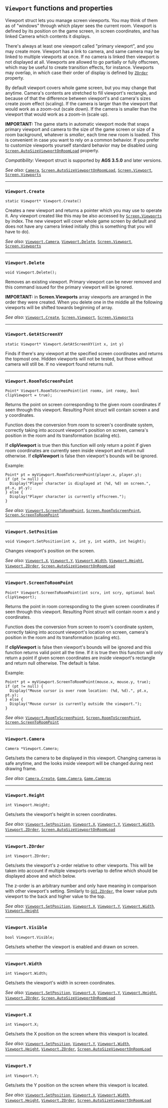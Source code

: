 ## `Viewport` functions and properties

Viewport struct lets you manage screen viewports. You may think of them as of "windows" through which player sees the current room. Viewport is defined by its position on the game screen, in screen coordinates, and has linked Camera which contents it displays.

There's always at least one viewport called "primary viewport", and you may create more. Viewport has a link to camera, and same camera may be linked to multiple viewports at once. If no camera is linked then viewport is not displayed at all. Viewports are allowed to go partially or fully offscreen, which may be useful to create transition effects, for instance. Viewports may overlap, in which case their order of display is defined by [`ZOrder`](Viewport#viewportzorder) property.

By default viewport covers whole game screen, but you may change that anytime. Camera's contents are stretched to fill viewport's rectangle, and because of that the difference between viewport's and camera's sizes create zoom effect (scaling). If the camera is larger than the viewport that would work as a zoom-out (scale down). If the camera is smaller than the viewport that would work as a zoom-in (scale up).

**IMPORTANT:** The game starts in automatic viewport mode that snaps primary viewport and camera to the size of the game screen or size of a room background, whatever is *smaller*, each time new room is loaded. This is convenient in case you want to rely on a common behavior. If you prefer to customize viewports yourself standard behavior may be disabled using [`Screen.AutoSizeViewportOnRoomLoad`](Screen#screenautosizeviewportonroomload) property.

*Compatibility:* Viewport struct is supported by **AGS 3.5.0** and later versions.

*See also:* [`Camera`](Camera), [`Screen.AutoSizeViewportOnRoomLoad`](Screen#screenautosizeviewportonroomload), [`Screen.Viewport`](Screen#screenviewport), [`Screen.Viewports`](Screen#screenviewports)

---

### `Viewport.Create`

    static Viewport* Viewport.Create()

Creates a new viewport and returns a pointer which you may use to operate it. Any viewport created like this may be also accessed by [`Screen.Viewports`](Screen#screenviewports) by index.
The new viewport will cover whole game screen by default and does not have any camera linked initially (this is something that you will have to do).

*See also:* [`Viewport.Camera`](Viewport#viewportcamera), [`Viewport.Delete`](Viewport#viewportdelete), [`Screen.Viewport`](Screen#screenviewport), [`Screen.Viewports`](Screen#screenviewports)

---

### `Viewport.Delete`

    void Viewport.Delete();

Removes an existing viewport. Primary viewport can be never removed and this command issued for the primary viewport will be ignored.

**IMPORTANT:** in **Screen.Viewports** array viewports are arranged in the order they were created. When you delete one in the middle all the following viewports will be shifted towards beginning of array.

*See also:* [`Viewport.Create`](Viewport#viewportcreate), [`Screen.Viewport`](Screen#screenviewport), [`Screen.Viewports`](Screen#screenviewports)

---

### `Viewport.GetAtScreenXY`

    static Viewport* Viewport.GetAtScreenXY(int x, int y)

Finds if there's any viewport at the specified screen coordinates and returns the topmost one. Hidden viewports will not be tested, but those without camera will still be. If no viewport found returns null.

---

### `Viewport.RoomToScreenPoint`

    Point* Viewport.RoomToScreenPoint(int roomx, int roomy, bool clipViewport = true);

Returns the point on screen corresponding to the given room coordinates if seen through this viewport. Resulting Point struct will contain screen x and y coordinates.

Function does the conversion from room to screen's coordinate system, correctly taking into account viewport's position on screen, camera's position in the room and its transformation (scaling etc).

If **clipViewport** is true then this function will only return a point if given room coordinates are currently seen inside viewport and return null otherwise. If **clipViewport** is false then viewport's bounds will be ignored.

Example:

    Point* pt = myViewport.RoomToScreenPoint(player.x, player.y);
    if (pt != null) {
      Display("Player character is displayed at (%d, %d) on screen.", pt.x, pt.y);
    } else {
      Display("Player character is currently offscreen.");
    }

*See also:* [`Viewport.ScreenToRoomPoint`](Viewport#viewportscreentoroompoint), [`Screen.RoomToScreenPoint`](Screen#screenroomtoscreenpoint), [`Screen.ScreenToRoomPoint`](Screen#screenscreentoroompoint)

---

### `Viewport.SetPosition`

    void Viewport.SetPosition(int x, int y, int width, int height);

Changes viewport's position on the screen.

*See also:* [`Viewport.X`](Viewport#viewportx), [`Viewport.Y`](Viewport#viewporty), [`Viewport.Width`](Viewport#viewportwidth), [`Viewport.Height`](Viewport#viewportheight), [`Viewport.ZOrder`](Viewport#viewportzorder), [`Screen.AutoSizeViewportOnRoomLoad`](Screen#screenautosizeviewportonroomload)

---

### `Viewport.ScreenToRoomPoint`

    Point* Viewport.ScreenToRoomPoint(int scrx, int scry, optional bool clipViewport);

Returns the point in room corresponding to the given screen coordinates if seen through this viewport. Resulting Point struct will contain room x and y coordinates.

Function does the conversion from screen to room's coordinate system, correctly taking into account viewport's location on screen, camera's position in the room and its transformation (scaling etc).

If **clipViewport** is false then viewport's bounds will be ignored and this function returns valid point all the time. If it is true then this function will only return a point if given screen coordinates are inside viewport's rectangle and return null otherwise. The default is false.

Example:

    Point* pt = myViewport.ScreenToRoomPoint(mouse.x, mouse.y, true);
    if (pt != null) {
      Display("Mouse cursor is over room location: (%d, %d).", pt.x, pt.y);
    } else {
      Display("Mouse cursor is currently outside the viewport.");
    }

*See also:* [`Viewport.RoomToScreenPoint`](Viewport#viewportscreentoroompoint), [`Screen.RoomToScreenPoint`](Screen#screenroomtoscreenpoint), [`Screen.ScreenToRoomPoint`](Screen#screenscreentoroompoint)

---

### `Viewport.Camera`

    Camera *Viewport.Camera;

Gets/sets the camera to be displayed in this viewport. Changing cameras is safe anytime, and the looks inside viewport will be changed during next drawing frame.

*See also:* [`Camera.Create`](Camera#cameracreate), [`Game.Camera`](Game#gamecamera), [`Game.Cameras`](Game#gamecameras)

---

### `Viewport.Height`

    int Viewport.Height;

Gets/sets the viewport's height in screen coordinates.

*See also:* [`Viewport.SetPosition`](Viewport#viewportsetposition), [`Viewport.X`](Viewport#viewportx), [`Viewport.Y`](Viewport#viewporty), [`Viewport.Width`](Viewport#viewportwidth), [`Viewport.ZOrder`](Viewport#viewportzorder), [`Screen.AutoSizeViewportOnRoomLoad`](Screen#screenautosizeviewportonroomload)

---

### `Viewport.ZOrder`

    int Viewport.ZOrder;

Gets/sets the viewport's z-order relative to other viewports. This will be taken into account if multiple viewports overlap to define which should be displayed above and which below.

The z-order is an arbitrary number and only have meaning in comparison with other viewport's setting. Similarly to [`GUI.ZOrder`](GUI#guizorder), the lower value puts viewport to the back and higher value to the top.

*See also:* [`Viewport.SetPosition`](Viewport#viewportsetposition), [`Viewport.X`](Viewport#viewportx), [`Viewport.Y`](Viewport#viewporty), [`Viewport.Width`](Viewport#viewportwidth), [`Viewport.Height`](Viewport#viewportheight)

---

### `Viewport.Visible`

    bool Viewport.Visible;

Gets/sets whether the viewport is enabled and drawn on screen.

---

### `Viewport.Width`

    int Viewport.Width;

Gets/sets the viewport's width in screen coordinates.

*See also:* [`Viewport.SetPosition`](Viewport#viewportsetposition), [`Viewport.X`](Viewport#viewportx), [`Viewport.Y`](Viewport#viewporty), [`Viewport.Height`](Viewport#viewportheight), [`Viewport.ZOrder`](Viewport#viewportzorder), [`Screen.AutoSizeViewportOnRoomLoad`](Screen#screenautosizeviewportonroomload)

---

### `Viewport.X`

    int Viewport.X;

Gets/sets the X position on the screen where this viewport is located.

*See also:* [`Viewport.SetPosition`](Viewport#viewportsetposition), [`Viewport.Y`](Viewport#viewporty), [`Viewport.Width`](Viewport#viewportwidth), [`Viewport.Height`](Viewport#viewportheight), [`Viewport.ZOrder`](Viewport#viewportzorder), [`Screen.AutoSizeViewportOnRoomLoad`](Screen#screenautosizeviewportonroomload)

---

### `Viewport.Y`

    int Viewport.Y;

Gets/sets the Y position on the screen where this viewport is located.

*See also:* [`Viewport.SetPosition`](Viewport#viewportsetposition), [`Viewport.X`](Viewport#viewportx), [`Viewport.Width`](Viewport#viewportwidth), [`Viewport.Height`](Viewport#viewportheight), [`Viewport.ZOrder`](Viewport#viewportzorder), [`Screen.AutoSizeViewportOnRoomLoad`](Screen#screenautosizeviewportonroomload)
